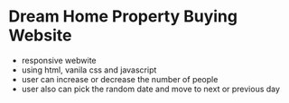 # Dream Home Property Buying Website

- responsive webwite
- using html, vanila css and javascript
- user can increase or decrease the number of people
- user also can pick the random date and move to next or previous day

